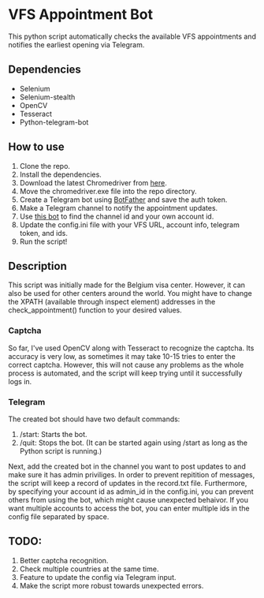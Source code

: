 
 # VFS Appointment Bot
This python script automatically checks the available VFS appointments and notifies the earliest opening via Telegram.

## Dependencies
- Selenium
- Selenium-stealth
- OpenCV
- Tesseract
- Python-telegram-bot

## How to use
1. Clone the repo.
2. Install the dependencies. 
3. Download the latest Chromedriver from [here](https://chromedriver.chromium.org/).
4. Move the chromedriver.exe file into the repo directory. 
5. Create a Telegram bot using [BotFather](https://t.me/BotFather) and save the auth token.
6. Make a Telegram channel to notify the appointment updates. 
7. Use [this bot](https://t.me/username_to_id_bot) to find the channel id and your own account id.
8. Update the config.ini file with your VFS URL, account info, telegram token, and ids.
9. Run the script!  

## Description
This script was initially made for the Belgium visa center. However, it can also be used for other centers around the world. You might have to change the XPATH (available through inspect element) addresses in the check_appointment() function to your desired values.

### Captcha
So far, I've used OpenCV along with Tesseract to recognize the captcha. Its accuracy is very low, as sometimes it may take 10-15 tries to enter the correct captcha. However, this will not cause any problems as the whole process is automated, and the script will keep trying until it successfully logs in.

### Telegram 
The created bot should have two default commands:
1. /start: Starts the bot.
2. /quit: Stops the bot. (It can be started again using /start as long as the Python script is running.)

Next, add the created bot in the channel you want to post updates to and make sure it has admin priviliges. In order to prevent repitition of messages, the script will keep a record of updates in the record.txt file. Furthermore, by specifying your account id as admin_id in the config.ini, you can prevent others from using the bot, which might cause unexpected behaivor. If you want multiple accounts to access the bot, you can enter multiple ids in the config file separated by space. 

## TODO:
1. Better captcha recognition.
2. Check multiple countries at the same time.
3. Feature to update the config via Telegram input.
4. Make the script more robust towards unexpected errors.
